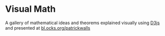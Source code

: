 # Visual Math

A gallery of mathematical ideas and theorems explained visually using [D3js](www.d3js.org) and presented at [bl.ocks.org/patrickwalls](http://bl.ocks.org/patrickwalls)